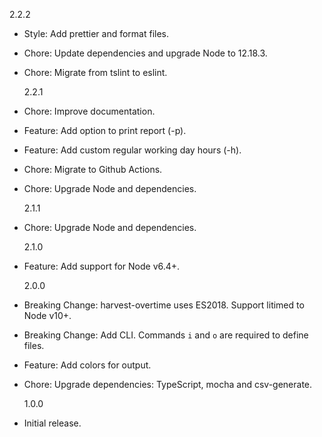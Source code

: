 2.2.2

- Style: Add prettier and format files.
- Chore: Update dependencies and upgrade Node to 12.18.3.
- Chore: Migrate from tslint to eslint.

  2.2.1

- Chore: Improve documentation.
- Feature: Add option to print report (-p).
- Feature: Add custom regular working day hours (-h).
- Chore: Migrate to Github Actions.
- Chore: Upgrade Node and dependencies.

  2.1.1

- Chore: Upgrade Node and dependencies.

  2.1.0

- Feature: Add support for Node v6.4+.

  2.0.0

- Breaking Change: harvest-overtime uses ES2018. Support litimed to Node v10+.
- Breaking Change: Add CLI. Commands `i` and `o` are required to define files.
- Feature: Add colors for output.
- Chore: Upgrade dependencies: TypeScript, mocha and csv-generate.

  1.0.0

- Initial release.
